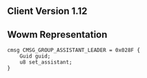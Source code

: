 ## Client Version 1.12

## Wowm Representation
```rust,ignore
cmsg CMSG_GROUP_ASSISTANT_LEADER = 0x028F {
    Guid guid;    
    u8 set_assistant;    
}

```
